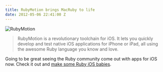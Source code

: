 ```yaml
---
title: RubyMotion brings MacRuby to life
date: 2012-05-06 22:41:00 Z
---
```


![RubyMotion](http://dribbble.com/system/users/1518/screenshots/546819/rubymoytion.png)

> RubyMotion is a revolutionary toolchain for iOS.
It lets you quickly develop and test native iOS applications for iPhone or iPad, all using the awesome Ruby language you know and love.

Going to be great seeing the Ruby community come out with apps for iOS now. Check it out and [make some Ruby iOS babies](http://rubymotion.com).
